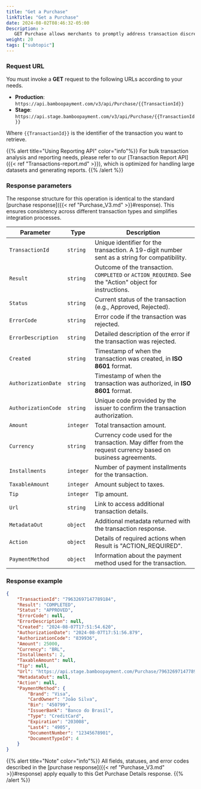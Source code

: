 ```yaml
---
title: "Get a Purchase"
linkTitle: "Get a Purchase"
date: 2024-08-02T08:46:32-05:00
Description: >
   GET Purchase allows merchants to promptly address transaction discrepancies and retrieve the details of a specific purchase transaction.
weight: 20
tags: ["subtopic"]
---
```


### Request URL
You must invoke a **GET** request to the following URLs according to your needs.

* **Production**: `https://api.bamboopayment.com/v3/api/Purchase/{{TransactionId}}`
* **Stage**: `https://api.stage.bamboopayment.com/v3/api/Purchase/{{TransactionId}}`

Where `{{TransactionId}}` is the identifier of the transaction you want to retrieve.

{{% alert title="Using Reporting API" color="info"%}}
For bulk transaction analysis and reporting needs, please refer to our [Transaction Report API]({{< ref "Transactions-report.md" >}}), which is optimized for handling large datasets and generating reports.
{{% /alert %}}

### Response parameters
The response structure for this operation is identical to the standard [purchase response]({{< ref "Purchase_V3.md" >}}#response). This ensures consistency across different transaction types and simplifies integration processes.

| Parameter | Type | Description |
|---|---|---|
| `TransactionId` | `string` | Unique identifier for the transaction. A 19-digit number sent as a string for compatibility. |
| `Result` | `string` | Outcome of the transaction. `COMPLETED` or `ACTION_REQUIRED`. See the "Action" object for instructions. |
| `Status` | `string` | Current status of the transaction (e.g., Approved, Rejected). |
| `ErrorCode` | `string` | Error code if the transaction was rejected. |
| `ErrorDescription` | `string` | Detailed description of the error if the transaction was rejected. |
| `Created` | `string` | Timestamp of when the transaction was created, in **ISO 8601** format. |
| `AuthorizationDate` | `string` | Timestamp of when the transaction was authorized, in **ISO 8601** format. |
| `AuthorizationCode` | `string` | Unique code provided by the issuer to confirm the transaction authorization. |
| `Amount` | `integer` | Total transaction amount. |
| `Currency` | `string` | Currency code used for the transaction. May differ from the request currency based on business agreements. |
| `Installments` | `integer` | Number of payment installments for the transaction. |
| `TaxableAmount` | `integer` | Amount subject to taxes. |
| `Tip` | `integer` | Tip amount. |
| `Url` | `string` | Link to access additional transaction details. |
| `MetadataOut` | `object` | Additional metadata returned with the transaction response. |
| `Action` | `object` | Details of required actions when Result is "ACTION_REQUIRED". |
| `PaymentMethod` | `object` | Information about the payment method used for the transaction. |

### Response example

```json
{
    "TransactionId": "79632697147789184",
    "Result": "COMPLETED",
    "Status": "APPROVED",
    "ErrorCode": null,
    "ErrorDescription": null,
    "Created": "2024-08-07T17:51:54.620",
    "AuthorizationDate": "2024-08-07T17:51:56.879",
    "AuthorizationCode": "839936",
    "Amount": 25000,
    "Currency": "BRL",
    "Installments": 2,
    "TaxableAmount": null,
    "Tip": null,
    "Url": "https://api.stage.bamboopayment.com/Purchase/79632697147789184",
    "MetadataOut": null,
    "Action": null,
    "PaymentMethod": {
        "Brand": "Visa",
        "CardOwner": "João Silva",
        "Bin": "450799",
        "IssuerBank": "Banco do Brasil",
        "Type": "CreditCard",
        "Expiration": "203008",
        "Last4": "4905",
        "DocumentNumber": "12345678901",
        "DocumentTypeId": 4
    }
}
```

{{% alert title="Note" color="info"%}}
All fields, statuses, and error codes described in the [purchase response]({{< ref "Purchase_V3.md" >}}#response) apply equally to this Get Purchase Details response.
{{% /alert %}}